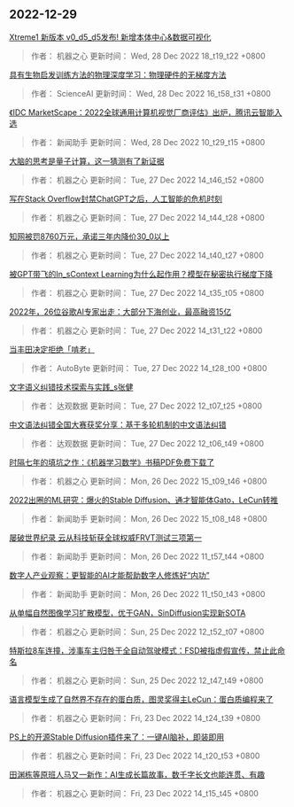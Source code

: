 
## 2022-12-29

 [Xtreme1 新版本 v0_d5_d5发布! 新增本体中心&数据可视化](https://www.jiqizhixin.com/articles/2022-12-28-4)

> 作者： 机器之心  更新时间： Wed, 28 Dec 2022 18_t19_t22 +0800

 [具有生物启发训练方法的物理深度学习：物理硬件的无梯度方法](https://www.jiqizhixin.com/articles/2022-12-28-3)

> 作者： ScienceAI  更新时间： Wed, 28 Dec 2022 16_t58_t31 +0800

 [《IDC MarketScape：2022全球通用计算机视觉厂商评估》出炉，腾讯云智能入选](https://www.jiqizhixin.com/articles/2022-12-28)

> 作者： 新闻助手  更新时间： Wed, 28 Dec 2022 10_t29_t15 +0800

 [大脑的思考是量子计算，这一猜测有了新证据](https://www.jiqizhixin.com/articles/2022-12-27-5)

> 作者： 机器之心  更新时间： Tue, 27 Dec 2022 14_t46_t52 +0800

 [写在Stack Overflow封禁ChatGPT之后，人工智能的危机时刻](https://www.jiqizhixin.com/articles/2022-12-27-4)

> 作者： 机器之心  更新时间： Tue, 27 Dec 2022 14_t44_t28 +0800

 [知网被罚8760万元，承诺三年内降价30_0以上](https://www.jiqizhixin.com/articles/2022-12-27-3)

> 作者： 机器之心  更新时间： Tue, 27 Dec 2022 14_t40_t27 +0800

 [被GPT带飞的In_sContext Learning为什么起作用？模型在秘密执行梯度下降](https://www.jiqizhixin.com/articles/2022-12-27-2)

> 作者： 机器之心  更新时间： Tue, 27 Dec 2022 14_t35_t05 +0800

 [2022年，26位谷歌AI专家出走：大部分下海创业，最高融资15亿](https://www.jiqizhixin.com/articles/2022-12-27)

> 作者： 机器之心  更新时间： Tue, 27 Dec 2022 14_t31_t22 +0800

 [当丰田决定拒绝「啃老」](https://www.jiqizhixin.com/articles/2022-12-27-6)

> 作者： AutoByte  更新时间： Tue, 27 Dec 2022 14_t28_t00 +0800

 [文字语义纠错技术探索与实践_s张健](https://www.jiqizhixin.com/articles/2022-12-21-3)

> 作者： 达观数据  更新时间： Tue, 27 Dec 2022 12_t07_t25 +0800

 [中文语法纠错全国大赛获奖分享：基于多轮机制的中文语法纠错](https://www.jiqizhixin.com/articles/2022-12-22-9)

> 作者： 达观数据  更新时间： Tue, 27 Dec 2022 12_t06_t49 +0800

 [时隔七年的填坑之作：《机器学习数学》书稿PDF免费下载了](https://www.jiqizhixin.com/articles/2022-12-26-5)

> 作者： 机器之心  更新时间： Mon, 26 Dec 2022 15_t09_t46 +0800

 [2022出圈的ML研究：爆火的Stable Diffusion、通才智能体Gato，LeCun转推](https://www.jiqizhixin.com/articles/2022-12-26-4)

> 作者： 新闻助手  更新时间： Mon, 26 Dec 2022 15_t08_t48 +0800

 [屡破世界纪录 云从科技斩获全球权威FRVT测试三项第一](https://www.jiqizhixin.com/articles/2022-12-26-3)

> 作者： 新闻助手  更新时间： Mon, 26 Dec 2022 11_t57_t44 +0800

 [数字人产业观察：更智能的AI才能帮助数字人修炼好“内功”](https://www.jiqizhixin.com/articles/2022-12-26-2)

> 作者： 新闻助手  更新时间： Mon, 26 Dec 2022 11_t50_t43 +0800

 [从单幅自然图像学习扩散模型，优于GAN，SinDiffusion实现新SOTA](https://www.jiqizhixin.com/articles/2022-12-25-3)

> 作者： 机器之心  更新时间： Sun, 25 Dec 2022 12_t52_t07 +0800

 [特斯拉8车连撞，涉事车主归咎于全自动驾驶模式：FSD被指虚假宣传，禁止此命名](https://www.jiqizhixin.com/articles/2022-12-25-2)

> 作者： 机器之心  更新时间： Sun, 25 Dec 2022 12_t47_t49 +0800

 [语言模型生成了自然界不存在的蛋白质，图灵奖得主LeCun：蛋白质编程来了](https://www.jiqizhixin.com/articles/2022-12-23-6)

> 作者： 机器之心  更新时间： Fri, 23 Dec 2022 14_t24_t39 +0800

 [PS上的开源Stable Diffusion插件来了：一键AI脑补，即装即用](https://www.jiqizhixin.com/articles/2022-12-23-5)

> 作者： 机器之心  更新时间： Fri, 23 Dec 2022 14_t20_t53 +0800

 [田渊栋等原班人马又一新作：AI生成长篇故事，数千字长文也能连贯、有趣](https://www.jiqizhixin.com/articles/2022-12-23-3)

> 作者： 机器之心  更新时间： Fri, 23 Dec 2022 14_t15_t45 +0800

